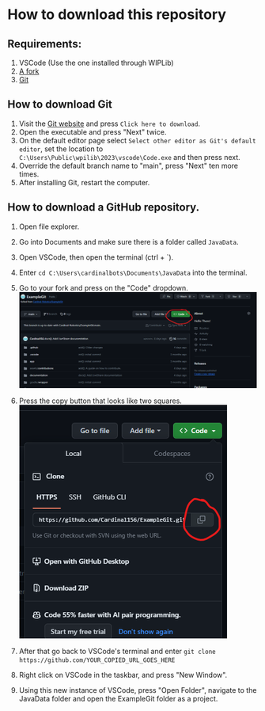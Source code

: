 # How to download this repository

## Requirements:
1. VSCode (Use the one installed through WIPLib)
2. [A fork](fork-and-branches.md#how-to-make-forks-and-branches)
3. [Git](#how-to-download-git)

## How to download Git

1. Visit the [Git website](https://git-scm.com/download/win) and press `Click here to download`.
2. Open the executable and press "Next" twice.
3. On the default editor page select `Select other editor as Git's default editor`, set the location to `C:\Users\Public\wpilib\2023\vscode\Code.exe` and then press next.
4. Override the default branch name to "main", press "Next" ten more times.
5. After installing Git, restart the computer.

## How to download a GitHub repository.

1. Open file explorer.


2. Go into Documents and make sure there is a folder called `JavaData`.


3. Open VSCode, then open the terminal (ctrl + \`).


4. Enter `cd C:\Users\cardinalbots\Documents\JavaData` into the terminal.


5. Go to your fork and press on the "Code" dropdown.
![Hovering over the "Code" dropdown in GitHub](../assets/fork-and-branches/HoverOnCodeDropdown.png)


6. Press the copy button that looks like two squares.
![Hover over the copy button in GitHub](../assets/fork-and-branches/HoverOnCopyRepo.png)


7. After that go back to VSCode's terminal and enter `git clone https://github.com/YOUR_COPIED_URL_GOES_HERE`


8. Right click on VSCode in the taskbar, and press "New Window". 

9. Using this new instance of VSCode, press "Open Folder", navigate to the JavaData folder and open the ExampleGit folder as a project.